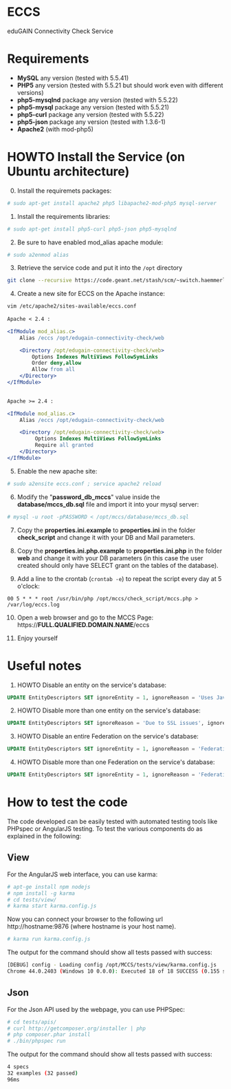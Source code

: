 # ECCS
eduGAIN Connectivity Check Service

# Requirements

- **MySQL** any version (tested with 5.5.41)
- **PHP5** any version (tested with 5.5.21 but should work even with different versions)
- **php5-mysqlnd** package any version (tested with 5.5.22)
- **php5-mysql** package any version (tested with 5.5.21)
- **php5-curl** package any version (tested with 5.5.22)
- **php5-json** package any version (tested with 1.3.6-1)
- **Apache2** (with mod-php5) 

# HOWTO Install the Service (on Ubuntu architecture)

0. Install the requiremets packages:

```bash
# sudo apt-get install apache2 php5 libapache2-mod-php5 mysql-server
```

1. Install the requirements libraries:

```bash      
# sudo apt-get install php5-curl php5-json php5-mysqlnd
```

2. Be sure to have enabled mod_alias apache module: 

```bash
# sudo a2enmod alias
```

3. Retrieve the service code and put it into the `/opt` directory
        
```bash
git clone --recursive https://code.geant.net/stash/scm/~switch.haemmerle/edugain-connectivity-check.git /opt/edugain-connectivity-check
```

4. Create a new site for ECCS on the Apache instance:

```apache
vim /etc/apache2/sites-available/eccs.conf
   
Apache < 2.4 : 

<IfModule mod_alias.c>
    Alias /eccs /opt/edugain-connectivity-check/web

    <Directory /opt/edugain-connectivity-check/web>
        Options Indexes MultiViews FollowSymLinks
        Order deny,allow
        Allow from all
    </Directory>
</IfModule>

        
Apache >= 2.4 :

<IfModule mod_alias.c>
    Alias /eccs /opt/edugain-connectivity-check/web

    <Directory /opt/edugain-connectivity-check/web>
         Options Indexes MultiViews FollowSymLinks
         Require all granted
    </Directory>
</IfModule>
```

5. Enable the new apache site:

```bash
# sudo a2ensite eccs.conf ; service apache2 reload
```

6. Modify the "**password_db_mccs**" value inside the **database/mccs_db.sql** file and import it into your mysql server:
        
```bash
# mysql -u root -pPASSWORD < /opt/mccs/database/mccs_db.sql
```

7. Copy the **properties.ini.example** to **properties.ini** in the folder **check_script** and change it with your DB and Mail parameters.

8. Copy the **properties.ini.php.example** to **properties.ini.php** in the folder **web** and change it with your DB parameters (in this case the user created should only have SELECT grant on the tables of the database).

9. Add a line to the crontab (`crontab -e`) to repeat the script every day at 5 o'clock:

```cron
00 5 * * * root /usr/bin/php /opt/mccs/check_script/mccs.php > /var/log/eccs.log
```
  
10. Open a web browser and go to the MCCS Page: https://**FULL.QUALIFIED.DOMAIN.NAME**/eccs

11. Enjoy yourself

# Useful notes
1. HOWTO Disable an entity on the service's database:

```sql
UPDATE EntityDescriptors SET ignoreEntity = 1, ignoreReason = 'Uses Javascript to redirect', currentResult = NULL, previousResult = NULL WHERE entityID = 'https://idp-test-1.example.org/SSO/saml2/idp';
```

2. HOWTO Disable more than one entity on the service's database:

```sql
UPDATE EntityDescriptors SET ignoreReason = 'Due to SSL issues', ignoreEntity = 1, currentResult = NULL, previousResult = NULL WHERE entityID IN ('https://idp-test-1.example.org/idp/shibboleth', 'https://idp-test-2.example.org/idp/shibboleth');
```

3. HOWTO Disable an entire Federation on the service's database:

```sql
UPDATE EntityDescriptors SET ignoreEntity = 1, ignoreReason = 'Federation excluded from check', currentResult = NULL, previousResult = NULL WHERE registrationAuthority = 'https://registrationAuthority_1.example.org';
```

4. HOWTO Disable more than one Federation on the service's database:

```sql
UPDATE EntityDescriptors SET ignoreEntity = 1, ignoreReason = 'Federation excluded from check', currentResult = NULL, previousResult = NULL WHERE registrationAuthority IN ('https://registrationAuthority_1.example.org', 'http://registrationAuthority_2.example.org/');
```

# How to test the code
The code developed can be easily tested with automated testing tools like PHPspec or AngularJS testing.
To test the various components do as explained in the following:

## View
For the AngularJS web interface, you can use karma:

```bash
# apt-ge install npm nodejs 
# npm install -g karma
# cd tests/view/
# karma start karma.config.js
```

Now you can connect your browser to the following url http://hostname:9876 (where hostname is your host name).

```bash
# karma run karma.config.js
```

The output for the command should show all tests passed with success:

```bash
[DEBUG] config - Loading config /opt/MCCS/tests/view/karma.config.js
Chrome 44.0.2403 (Windows 10 0.0.0): Executed 18 of 18 SUCCESS (0.155 secs / 0.094 secs)
```

## Json
For the Json API used by the webpage, you can use PHPSpec:

```bash
# cd tests/apis/
# curl http://getcomposer.org/installer | php
# php composer.phar install
# ./bin/phpspec run
```

The output for the command should show all tests passed with success:

```bash
4 specs
32 examples (32 passed)
96ms
```
